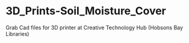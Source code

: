 # 3D_Prints-Soil_Moisture_Cover
Grab Cad files for 3D printer at Creative Technology Hub (Hobsons Bay Libraries)
